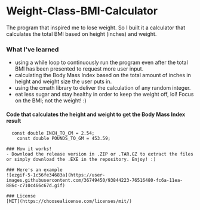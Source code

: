 # Weight-Class-BMI-Calculator
The program that inspired me to lose weight. So I built it a calculator that calculates the total BMI based on height (inches) and weight.

### What I've learned
- using a while loop to continuously run the program even after the total BMI has been presented to request more user input.
- calculating the Body Mass Index based on the total amount of inches in height and weight size the user puts in.
- using the cmath library to deliver the calculation of any random integer.
- eat less sugar and stay healthy in order to keep the weight off, lol! Focus on the BMI; not the weight! :)

#### Code that calculates the height and weight to get the Body Mass Index result
```C+
  const double INCH_TO_CM = 2.54;
	const double POUNDS_TO_GM = 453.59;

### How it works!
- Download the release version in .ZIP or .TAR.GZ to extract the files or simply download the .EXE in the repository. Enjoy! :)

### Here's an example
![ezgif-5-1c56fe34683a](https://user-images.githubusercontent.com/36749450/93844223-76516480-fc6a-11ea-886c-c710c466c67d.gif)

### License
[MIT](https://choosealicense.com/licenses/mit/)
